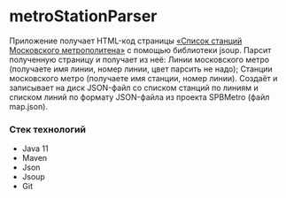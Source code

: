 # metroStationParser
Приложение получает HTML-код страницы [«Список станций Московского метрополитена»](https://www.moscowmap.ru/metro.html#lines) с помощью библиотеки jsoup. Парсит полученную страницу и получает из неё: Линии московского метро (получаете имя линии, номер линии, цвет парсить не надо); Станции московского метро (получаете имя станции, номер линии). Создаёт и записывает на диск JSON-файл со списком станций по линиям и списком линий по формату JSON-файла из проекта SPBMetro (файл map.json).
### Стек технологий
- Java 11
- Maven
- Json
- Jsoup
- Git
